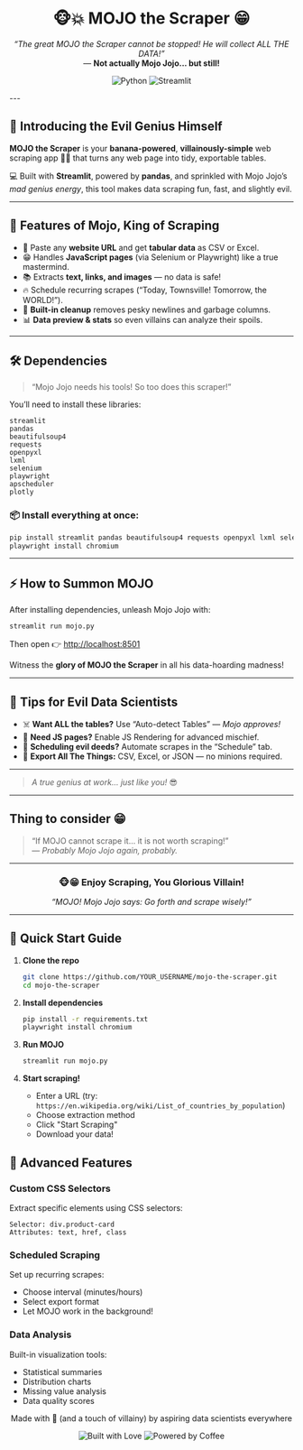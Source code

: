 <!-- ✨ MOJO THE SCRAPER ✨ -->
<p align="center">
</p>

<h1 align="center">🐵💥 MOJO the Scraper 😁</h1>

<p align="center">
  <i>“The great MOJO the Scraper cannot be stopped! He will collect ALL THE DATA!”</i><br>
  — <b>Not actually Mojo Jojo... but still!</b>
</p>

<p align="center">
  <img src="https://img.shields.io/badge/Python-3.8+-blue.svg" alt="Python">
  <img src="https://img.shields.io/badge/Streamlit-1.28+-red.svg" alt="Streamlit">
</p>
---

## 🍌 Introducing the Evil Genius Himself

**MOJO the Scraper** is your **banana-powered**, **villainously-simple** web scraping app 🦹‍♂️ that turns any web page into tidy, exportable tables.

💻 Built with **Streamlit**, powered by **pandas**, and sprinkled with Mojo Jojo’s *mad genius energy*, this tool makes data scraping fun, fast, and slightly evil.

---

## 🎩 Features of Mojo, King of Scraping

- 🐒 Paste any **website URL** and get **tabular data** as CSV or Excel.  
- 😁 Handles **JavaScript pages** (via Selenium or Playwright) like a true mastermind.  
- 📚 Extracts **text, links, and images** — no data is safe!  
- 🔥 Schedule recurring scrapes (“Today, Townsville! Tomorrow, the WORLD!”).  
- 🚦 **Built-in cleanup** removes pesky newlines and garbage columns.  
- 📊 **Data preview & stats** so even villains can analyze their spoils.  


---

## 🛠️ Dependencies

> “Mojo Jojo needs his tools! So too does this scraper!”

You’ll need to install these libraries:

```
streamlit
pandas
beautifulsoup4
requests
openpyxl
lxml
selenium
playwright
apscheduler
plotly
```

### 📦 Install everything at once:
```bash
pip install streamlit pandas beautifulsoup4 requests openpyxl lxml selenium playwright apscheduler plotly
playwright install chromium
```

---

## ⚡ How to Summon MOJO

After installing dependencies, unleash Mojo Jojo with:

```bash
streamlit run mojo.py
```

Then open 👉 [http://localhost:8501](http://localhost:8501)

Witness the **glory of MOJO the Scraper** in all his data-hoarding madness!

---

## 🧠 Tips for Evil Data Scientists

- ☠️ **Want ALL the tables?** Use “Auto-detect Tables” — *Mojo approves!*  
- 🧠 **Need JS pages?** Enable JS Rendering for advanced mischief.  
- 📅 **Scheduling evil deeds?** Automate scrapes in the “Schedule” tab.  
- 🎩 **Export All The Things:** CSV, Excel, or JSON — no minions required.  

---



> *A true genius at work... just like you!* 😎  

---

## Thing to consider 😁

> “If MOJO cannot scrape it... it is not worth scraping!”  
> — *Probably Mojo Jojo again, probably.*

---

<h3 align="center">🐵😁 Enjoy Scraping, You Glorious Villain!</h3>

<p align="center">
  <i>“MOJO! Mojo Jojo says: Go forth and scrape wisely!”</i>
</p>

---
## 🎯 Quick Start Guide

1. **Clone the repo**
   ```bash
   git clone https://github.com/YOUR_USERNAME/mojo-the-scraper.git
   cd mojo-the-scraper
   ```

2. **Install dependencies**
   ```bash
   pip install -r requirements.txt
   playwright install chromium
   ```

3. **Run MOJO**
   ```bash
   streamlit run mojo.py
   ```

4. **Start scraping!**
   - Enter a URL (try: `https://en.wikipedia.org/wiki/List_of_countries_by_population`)
   - Choose extraction method
   - Click "Start Scraping"
   - Download your data!

## 🔧 Advanced Features

### Custom CSS Selectors
Extract specific elements using CSS selectors:
```
Selector: div.product-card
Attributes: text, href, class
```

### Scheduled Scraping
Set up recurring scrapes:
- Choose interval (minutes/hours)
- Select export format
- Let MOJO work in the background!

### Data Analysis
Built-in visualization tools:
- Statistical summaries
- Distribution charts
- Missing value analysis
- Data quality scores

<p align="center">
  Made with 💚 (and a touch of villainy) by aspiring data scientists everywhere
</p>

<p align="center">
  <img src="https://forthebadge.com/images/badges/built-with-love.svg" alt="Built with Love">
  <img src="https://forthebadge.com/images/badges/powered-by-coffee.svg" alt="Powered by Coffee">
</p>
